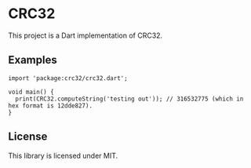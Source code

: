 CRC32
==

This project is a Dart implementation of CRC32.

## Examples

```
import 'package:crc32/crc32.dart';

void main() {
  print(CRC32.computeString('testing out')); // 316532775 (which in hex format is 12dde827).
}
```

## License
This library is licensed under MIT.